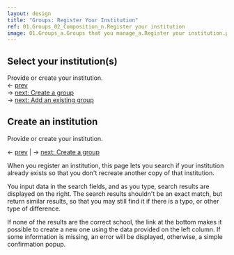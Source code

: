 ```yaml
---
layout: design
title: "Groups: Register Your Institution"
ref: 01.Groups_02_Composition_n.Register your institution
image: 01.Groups_a.Groups that you manage_a.Register your institution.png
---
```


## <span class="color-thread" style="background-color: #aaf"></span> Select your institution(s)
Provide or create your institution.  
← [prev](03.Activities_02.Participation_g.Sessions_a.Empty)  
→ [next: Create a group](01.Groups_02.Composition_o.Managed)  
→ [next: Add an existing group](01.Groups_02.Composition_o.Managed)

## <span class="color-thread" style="background-color: #aaf"></span> Create an institution
Provide or create your institution.  
  
← [prev](03.Activities_02.Participation_g.Sessions_a.Empty) | 
→ [next: Create a group](01.Groups_Edit_02.Create-group)

When you register an institution, this page lets you search if your institution already exists so that you don't recreate another copy of that institution.

You input data in the search fields, and as you type, search results are displayed on the right. The search results shouldn't be an exact match, but return similar results, so that you may still find it if there is a typo, or other type of difference.

If none of the results are the correct school, the link at the bottom makes it possible to create a new one using the data provided on the left column. If some information is missing, an error will be displayed, otherwise, a simple confirmation popup.

